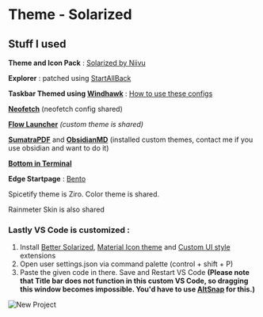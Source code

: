 # Theme - Solarized
## Stuff I used
**Theme and Icon Pack** : [Solarized by Niivu](https://www.deviantart.com/niivu/art/solarized-for-Windows-11-986478813)

**Explorer** : patched using [StartAllBack](https://www.startallback.com/)

**Taskbar Themed using [Windhawk](https://windhawk.net/)** : [How to use these configs](https://github.com/Legend0804/Work-Theme/blob/main/Windhawk%20Configs/How%20to%20use%20these%20scripts)

**[Neofetch](https://github.com/dylanaraps/neofetch)** (neofetch config shared)

**[Flow Launcher](https://www.flowlauncher.com/)** *(custom theme is shared)*

**[SumatraPDF](https://www.sumatrapdfreader.org/free-pdf-reader)** and **[ObsidianMD](https://obsidian.md/)** (installed custom themes, contact me if you use obsidian and want to do it)

**[Bottom in Terminal](https://github.com/ClementTsang/bottom)**

**Edge Startpage** : [Bento](https://github.com/migueravila/Bento)

Spicetify theme is Ziro. Color theme is shared.

Rainmeter Skin is also shared

### Lastly VS Code is customized :
1. Install [Better Solarized](https://marketplace.visualstudio.com/items?itemName=ginfuru.ginfuru-better-solarized-dark-theme), [Material Icon theme](https://marketplace.visualstudio.com/items?itemName=PKief.material-icon-theme) and [Custom UI style](https://marketplace.visualstudio.com/items?itemName=subframe7536.custom-ui-style) extensions
2. Open user settings.json via command palette (control + shift + P)
3. Paste the given code in there. Save and Restart VS Code
**(Please note that Title bar does not function in this custom VS Code, so dragging this window becomes impossible. You'd have to use [AltSnap](https://github.com/RamonUnch/AltSnap) for this.)**

![New Project](https://github.com/user-attachments/assets/de6d97f3-fb4d-47ed-9c8f-0c01beb39e0a)
